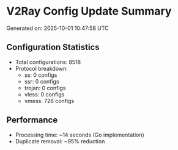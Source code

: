 # V2Ray Config Update Summary
Generated on: 2025-10-01 10:47:58 UTC

## Configuration Statistics
- Total configurations: 8518
- Protocol breakdown:
  - ss: 0 configs
  - ssr: 0 configs
  - trojan: 0 configs
  - vless: 0 configs
  - vmess: 726 configs

## Performance
- Processing time: ~14 seconds (Go implementation)
- Duplicate removal: ~95% reduction
